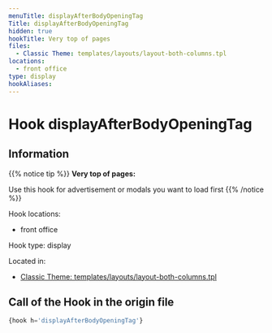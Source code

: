 ```yaml
---
menuTitle: displayAfterBodyOpeningTag
Title: displayAfterBodyOpeningTag
hidden: true
hookTitle: Very top of pages
files:
  - Classic Theme: templates/layouts/layout-both-columns.tpl
locations:
  - front office
type: display
hookAliases:
---
```


# Hook displayAfterBodyOpeningTag

## Information

{{% notice tip %}}
**Very top of pages:** 

Use this hook for advertisement or modals you want to load first
{{% /notice %}}

Hook locations: 
  - front office

Hook type: display

Located in: 
  - [Classic Theme: templates/layouts/layout-both-columns.tpl](https://github.com/PrestaShop/classic-theme/blob/develop/templates/layouts/layout-both-columns.tpl)

## Call of the Hook in the origin file

```php
{hook h='displayAfterBodyOpeningTag'}
```